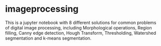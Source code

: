 # imageprocessing
This is a jupyter notebook with 8 different solutions for common problems of digital image processing, including Morphological operations, Region filling, Canny edge detection, Hough Transform, Thresholding, Watershed segmentation and k-means segmentation.
